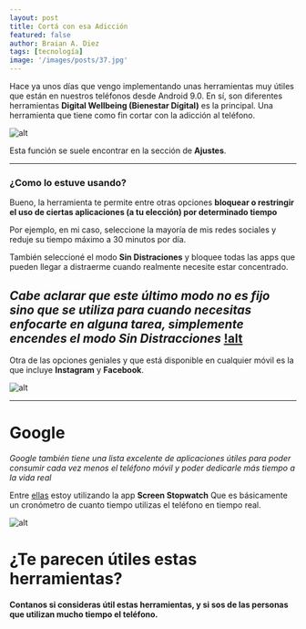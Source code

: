 ```yaml
---
layout: post
title: Cortá con esa Adicción
featured: false
author: Braian A. Diez
tags: [tecnología]
image: '/images/posts/37.jpg'
---
```


Hace ya unos días que vengo implementando unas herramientas muy útiles que están en nuestros teléfonos desde Android 9.0.
En sí, son diferentes herramientas **Digital Wellbeing (Bienestar Dígital)** es la principal. Una herramienta que tiene como fin cortar con la adicción al teléfono.

![alt](https://i.blogs.es/17dc73/bienestar-digital/1366_2000.jpg)

Esta función se suele encontrar en la sección de **Ajustes**. 

---

### ¿Como lo estuve usando?

Bueno, la herramienta te permite entre otras opciones **bloquear o restringir el uso de ciertas aplicaciones (a tu elección) por determinado tiempo**

Por ejemplo, en mi caso, seleccione la mayoría de mis redes sociales y reduje su tiempo máximo a 30 minutos por día.

También seleccioné el modo **Sin Distraciones** y bloquee todas las apps que pueden llegar a distraerme cuando realmente necesite estar concentrado.

*Cabe aclarar que este último modo no es fijo sino que se utiliza para cuando necesitas enfocarte en alguna tarea, simplemente encendes el modo Sin Distracciones*
[!alt](https://lh3.googleusercontent.com/gqA1Ft7dE3PlrY_Oh8_BkNbElWf8y0fAnwcHREG7Qep_-FO3VsHUs4tMAHx3jwmNfSGi=w1366-h667-rw)
---

Otra de las opciones geniales y que está disponible en cualquier móvil es la que incluye **Instagram** y **Facebook**.

![alt](https://i.blogs.es/428ba7/tiempo-en-apps/1366_2000.jpg)

---

# Google

*Google también tiene una lista excelente de aplicaciones útiles para poder consumir cada vez menos el teléfono móvil y poder dedicarle más tiempo a la vida real*

Entre [ellas] estoy utilizando la app **Screen Stopwatch** Que es básicamente un cronómetro de cuanto tiempo utilizas el teléfono en tiempo real.

![alt](https://lh3.googleusercontent.com/lbtjeMNViaF-TQh2HWME7F2v7jkSlKmWWoG7ObRc5CTKPCh3T2Ogi3DOcmJBmuT6h3Q=w1366-h667-rw)

# ¿Te parecen útiles estas herramientas?

#### Contanos si consideras útil estas herramientas, y si sos de las personas que utilizan mucho tiempo el teléfono.

[ellas]: https://play.google.com/store/apps/details?id=com.digitalwellbeingexperiments.screenstopwatch